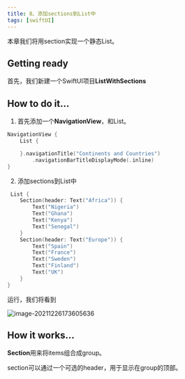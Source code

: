 ```yaml
---
title: 8、添加sections到List中
tags: [swiftUI]
---
```

本章我们将用section实现一个静态List。

## Getting ready

首先，我们新建一个SwiftUI项目**ListWithSections**

## How to do it…

1. 首先添加一个**NavigationView**，和List。
```swift
NavigationView {
    List {

    }.navigationTitle("Continents and Countries")
        .navigationBarTitleDisplayMode(.inline)                
}
```

2. 添加sections到List中
```swift
 List {
    Section(header: Text("Africa")) {
        Text("Nigeria")
        Text("Ghana")
        Text("Kenya")
        Text("Senegal")
    }
    Section(header: Text("Europe")) {
        Text("Spain")
        Text("France")
        Text("Sweden")
        Text("Finland")
        Text("UK")
    }
}
```

运行，我们将看到

![image-20211226173605636](https://tva1.sinaimg.cn/large/008i3skNly1gxrdcyfgwnj30jo0u4t9t.jpg)

## How it works…

**Section**用来将items组合成group。

section可以通过一个可选的header，用于显示在group的顶部。
